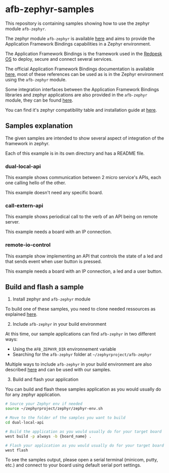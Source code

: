 # afb-zephyr-samples


This repository is containing samples showing how to use the zephyr 
module `afb-zephyr`.

The zephyr module `afb-zephyr` is available [here][1] and aims to provide the
Application Framework Bindings capabilities in a Zephyr environment.

The Application Framework Bindings is the framework used in the 
[Redpesk OS][2] to deploy, secure and connect several services.

The official Application Framework Bindings documentation is available 
[here][3],
most of these references can be used as is in the Zephyr environment using 
the `afb-zephyr` module.

Some integration interfaces between the Application Framework Bindings libraries 
and zephyr applications are also provided in the `afb-zephyr` module, 
they can be found [here][4].

You can find it's zephyr compatibility table and installation guide at
[here][1].


## Samples explanation

The given samples are intended to show several aspect of integration of the
framework in zephyr.

Each of this example is in its own directory and has a README file.

### dual-local-api

This example shows communication between 2 micro service's APIs,
each one calling hello of the other.

This example doesn't need any specific board.

### call-extern-api

This example shows periodical call to the verb of an API being on remote server.

This example needs a board with an IP connection.

### remote-io-control

This example show implementing an API that controls the state
of a led and that sends event when user button is pressed.

This example needs a board with an IP connection, a led
and a user button.

## Build and flash a sample

1. Install zephyr and `afb-zephyr` module

To build one of these samples, you need to clone needed ressources as explained 
[here][5].

2. Include `afb-zephyr` in your build environment

At this time, our sample applications can find `afb-zephyr` in two different ways:
- Using the `AFB_ZEPHYR_DIR` environnement variable
- Searching for the `afb-zephyr` folder at `~/zephyrproject/afb-zephyr`

Multiple ways to include `afb-zephyr` in your build environment are also described 
[here][6] and can be used with our samples.

3. Build and flash your application

You can build and flash these samples application as you would usually do for 
any zephyr application.

```bash
# Source your Zephyr env if needed
source ~/zephyrproject/zephyr/zephyr-env.sh

# Move to the folder of the samples you want to build
cd dual-local-api

# Build the application as you would usually do for your target board
west build -p always -b {board_name} .

# Flash your application as you would usually do for your target board
west flash
```

To see the samples output, please open a serial terminal (minicom, putty, etc.) 
and connect to your board using default serial port settings.

[1]: https://github.com/redpesk-core/afb-zephyr
[2]: https://docs.redpesk.bzh/docs/en/master/redpesk-os/os-overview/docs/overview-redpesk-os.html
[3]: https://docs.redpesk.bzh/docs/en/master/developer-guides/afb-binding-overview.html 
[4]: https://github.com/redpesk-core/afb-zephyr/tree/master/src
[5]: https://github.com/redpesk-core/afb-zephyr?tab=readme-ov-file#clone-needed-ressources
[6]: https://github.com/redpesk-core/afb-zephyr?tab=readme-ov-file#add-afb-zephyr-external-module-to-your-build-environment
